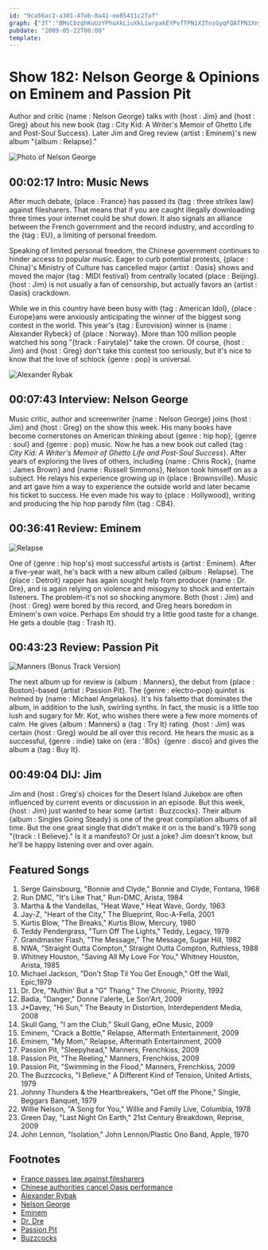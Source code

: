 ```yaml
---
id: "9ca56ac2-a301-47ab-8a41-ee85411c27af"
graph: {"3T":"BMsCbzqhKuUzYPhuXkLiuXkLiwrpakEYPvfTPN1X3TnsGyqFQATPN1XnjcMM9MGtlTPN1XHteBwnjcMM3TnsGnjcMM","CV":"BHm1GpyNp7X6cfdpyNp73TmBdpyNp79MGtlpyNp7BFxuTpyNp779e9JpyNp7M5we7pyNp7pyNp7xWnJtpyNp7zaShPBCAJJpyNp78cB1IpyNp7","1P5":"BAEp1BLczYBLczYBQsAM","20B":"LrMQuWLFBmBJQFWWLFBmTiA3pWLFBmWLFBmsmN4797qipWLFBmWLFBmdhnxe0FuFJLrMQuLrMQusmN47LrMQuMPT5gBHm1Gdhnxe97qipX6cfd","29S":"DiU68X6cfdDiU68SrbojBJ5rUDiU68"}
pubdate: "2009-05-22T00:00"
template: 
---
```






# Show 182: Nelson George & Opinions on Eminem and Passion Pit

Author and critic {name : Nelson George} talks with {host : Jim} and {host : Greg} about his new book {tag : City Kid: A Writer's Memoir of Ghetto Life and Post-Soul Success}. Later Jim and Greg review {artist : Eminem}'s new album "{album : Relapse}."

![Photo of Nelson George](https://static.soundopinions.org/images/2009/newnelsongeorge.jpg)



## 00:02:17 Intro: Music News

After much debate, {place : France} has passed its {tag : three strikes law} against filesharers. That means that if you are caught illegally downloading three times your internet could be shut down. It also signals an alliance between the French government and the record industry, and according to the {tag : EU}, a limiting of personal freedom.

Speaking of limited personal freedom, the Chinese government continues to hinder access to popular music. Eager to curb potential protests, {place : China}'s Ministry of Culture has cancelled major {artist : Oasis} shows and moved the major {tag : MIDI festival} from centrally located {place : Beijing}. {host : Jim} is not usually a fan of censorship, but actually favors an {artist : Oasis} crackdown.

While we in this country have been busy with {tag : American Idol}, {place : Europe}ans were anxiously anticipating the winner of the biggest song contest in the world. This year's {tag : Eurovision} winner is {name : Alexander Rybeck} of {place : Norway}. More than 100 million people watched his song "{track : Fairytale}" take the crown. Of course, {host : Jim} and {host : Greg} don't take this contest too seriously, but it's nice to know that the love of schlock {genre : pop} is universal.

![Alexander Rybak](https://static.soundopinions.org/assets/182/3T0.jpg)



## 00:07:43 Interview: Nelson George

Music critic, author and screenwriter {name : Nelson George} joins {host : Jim} and {host : Greg} on the show this week. His many books have become cornerstones on American thinking about {genre : hip hop}, {genre : soul} and {genre : pop} music. Now he has a new book out called {tag : *City Kid: A Writer's Memoir of Ghetto Life and Post-Soul Success*}. After years of exploring the lives of others, including {name : Chris Rock}, {name : James Brown} and {name : Russell Simmons}, Nelson took himself on as a subject. He relays his experience growing up in {place : Brownsville}. Music and art gave him a way to experience the outside world and later became his ticket to success. He even made his way to {place : Hollywood}, writing and producing the hip hop parody film {tag : CB4}.



## 00:36:41 Review: Eminem

![Relapse](https://static.soundopinions.org/assets/182/1P50.jpg)

One of {genre : hip hop's} most successful artists is {artist : Eminem}. After a five-year wait, he's back with a new album called {album : Relapse}. The {place : Detroit} rapper has again sought help from producer {name : Dr. Dre}, and is again relying on violence and misogyny to shock and entertain listeners. The problem-it's not so shocking anymore. Both {host : Jim} and {host : Greg} were bored by this record, and Greg hears boredom in Eminem's own voice. Perhaps Em should try a little good taste for a change. He gets a double {tag : Trash It}.



## 00:43:23 Review: Passion Pit

![Manners (Bonus Track Version)](https://static.soundopinions.org/assets/182/20B0.jpg)

The next album up for review is {album : Manners}, the debut from {place : Boston}-based {artist : Passion Pit}. The {genre : electro-pop} quintet is helmed by {name : Michael Angelakos}. It's his falsetto that dominates the album, in addition to the lush, swirling synths. In fact, the music is a little too lush and sugary for Mr. Kot, who wishes there were a few more moments of calm. He gives {album : Manners} a {tag : Try It} rating. {host : Jim} was certain {host : Greg} would be all over this record. He hears the music as a successful, {genre : indie} take on {era : '80s}  {genre : disco} and gives the album a {tag : Buy It}.



## 00:49:04 DIJ: Jim

Jim and {host : Greg's} choices for the Desert Island Jukebox are often influenced by current events or discussion in an episode. But this week, {host : Jim} just wanted to hear some {artist : Buzzcocks}. Their album {album : Singles Going Steady} is one of the great compilation albums of all time. But the one great single that didn't make it on is the band's 1979 song "{track : I Believe}." Is it a manifesto? Or just a joke? Jim doesn't know, but he'll be happy listening over and over again.



## Featured Songs

1. Serge Gainsbourg, "Bonnie and Clyde," Bonnie and Clyde, Fontana, 1968
2. Run DMC, "It's Like That," Run-DMC, Arista, 1984
3. Martha & the Vandellas, "Heat Wave," Heat Wave, Gordy, 1963
4. Jay-Z, "Heart of the City," The Blueprint, Roc-A-Fella, 2001
5. Kurtis Blow, "The Breaks," Kurtis Blow, Mercury, 1980
6. Teddy Pendergrass, "Turn Off The Lights," Teddy, Legacy, 1979
7. Grandmaster Flash, "The Message," The Message, Sugar Hill, 1982
8. NWA, "Straight Outta Compton," Straight Outta Compton, Ruthless, 1988
9. Whitney Houston, "Saving All My Love For You," Whitney Houston, Arista, 1985
10. Michael Jackson, "Don't Stop Til You Get Enough," Off the Wall, Epic,1979
11. Dr. Dre, "Nuthin' But a "G" Thang," The Chronic, Priority, 1992
12. Badia, "Danger," Donne l'alerte, Le Son'Art, 2009
13. J*Davey, "Hi Sun," The Beauty in Distortion, Interdependent Media, 2008
14. Skull Gang, "I am the Club," Skull Gang, eOne Music, 2009
15. Eminem, "Crack a Bottle," Relapse, Aftermath Entertainment, 2009
16. Eminem, "My Mom," Relapse, Aftermath Entertainment, 2009
17. Passion Pit, "Sleepyhead," Manners, Frenchkiss, 2009
18. Passion Pit, "The Reeling," Manners, Frenchkiss, 2009
19. Passion Pit, "Swimming in the Flood," Manners, Frenchkiss, 2009
20. The Buzzcocks, "I Believe," A Different Kind of Tension, United Artists, 1979
21. Johnny Thunders & the Heartbreakers, "Get off the Phone," Single, Beggars Banquet, 1979
22. Willie Nelson, "A Song for You," Willie and Family Live, Columbia, 1978
23. Green Day, "Last Night On Earth," 21st Century Breakdown, Reprise, 2009
24. John Lennon, "Isolation," John Lennon/Plastic Ono Band, Apple, 1970



## Footnotes

- [France passes law against filesharers](http://www.theguardian.com/technology/blog/2009/may/13/france-three-strikes)
- [Chinese authorities cancel Oasis performance](http://www.theguardian.com/music/2009/mar/03/oasis-china-banned-concerts-tibet)
- [Alexander Rybak](http://www.alexanderrybak.com/)
- [Nelson George](http://nelsondgeorge.net/?page=home)
- [Eminem](http://www.eminem.com/)
- [Dr. Dre](http://www.drdre.com/)
- [Passion Pit](http://passionpitmusic.com/post/:id)
- [Buzzcocks](http://www.buzzcocks.com/site/index.html)